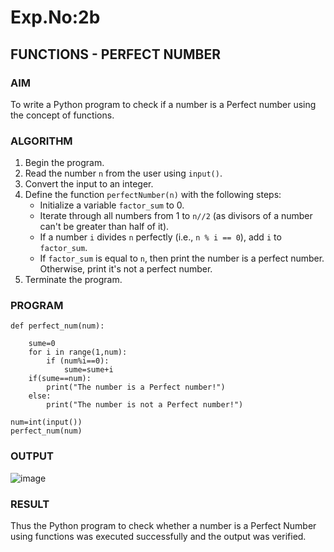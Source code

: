 # Exp.No:2b  
## FUNCTIONS - PERFECT NUMBER

### AIM  

To write a Python program to check if a number is a Perfect number using the concept of functions.

### ALGORITHM

1. Begin the program.  
2. Read the number `n` from the user using `input()`.  
3. Convert the input to an integer.  
4. Define the function `perfectNumber(n)` with the following steps:  
    - Initialize a variable `factor_sum` to 0.  
    - Iterate through all numbers from 1 to `n//2` (as divisors of a number can't be greater than half of it).  
    - If a number `i` divides `n` perfectly (i.e., `n % i == 0`), add `i` to `factor_sum`.  
    - If `factor_sum` is equal to `n`, then print the number is a perfect number. Otherwise, print it's not a perfect 
      number.  
5. Terminate the program.

### PROGRAM
```
def perfect_num(num):
  
    sume=0  
    for i in range(1,num):  
        if (num%i==0):  
            sume=sume+i  
    if(sume==num):  
        print("The number is a Perfect number!")  
    else:  
        print("The number is not a Perfect number!") 

num=int(input())
perfect_num(num)
```
### OUTPUT

![image](https://github.com/user-attachments/assets/e72df6ad-6076-4a18-b1ed-b680a62155ab)

### RESULT
Thus the Python program to check whether a number is a Perfect Number using functions was executed successfully and the output was verified.
